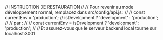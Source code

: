 // INSTRUCTION DE RESTAURATION
// 
// Pour revenir au mode développement normal, remplacez dans src/config/api.js :
//
// const currentEnv = 'production'; // isDevelopment ? 'development' : 'production';
//
// par :
//
// const currentEnv = isDevelopment ? 'development' : 'production';
//
// Et assurez-vous que le serveur backend local tourne sur localhost:3001
